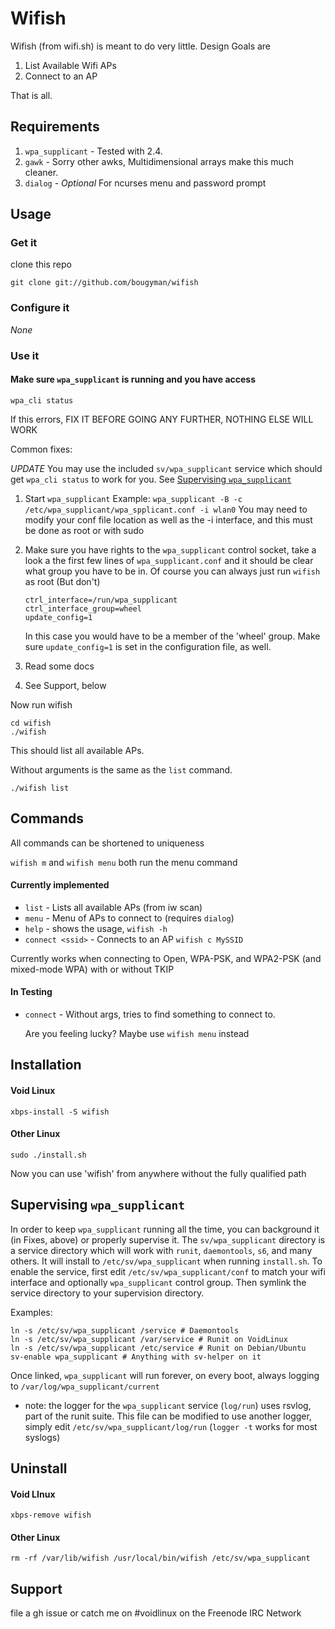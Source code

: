 # Wifish

Wifish (from wifi.sh) is meant to do very little. Design Goals are

1. List Available Wifi APs
2. Connect to an AP

That is all.

## Requirements

1. `wpa_supplicant` - Tested with 2.4.
2. `gawk` - Sorry other awks, Multidimensional arrays make this much cleaner.
3. `dialog` - *Optional* For ncurses menu and password prompt

## Usage

### Get it
clone this repo
```
git clone git://github.com/bougyman/wifish
```

### Configure it

*None*

### Use it

#### Make sure `wpa_supplicant` is running and you have access

```
wpa_cli status
```

If this errors, FIX IT BEFORE GOING ANY FURTHER, NOTHING ELSE WILL WORK

Common fixes:

*UPDATE* You may use the included `sv/wpa_supplicant` service which should get `wpa_cli status` to 
work for you. See <a href="#supervising-wpa_supplicant">Supervising `wpa_supplicant`</a>

1. Start `wpa_supplicant` Example: `wpa_supplicant -B -c /etc/wpa_supplicant/wpa_spplicant.conf -i wlan0`
   You may need to modify your conf file location as well as the -i interface, and this must be done as root or with sudo
2. Make sure you have rights to the `wpa_supplicant` control socket, take a look a the first few lines of `wpa_supplicant.conf`
   and it should be clear what group you have to be in. Of course you can always just run `wifish` as root (But don't)

   ```
   ctrl_interface=/run/wpa_supplicant
   ctrl_interface_group=wheel
   update_config=1
   ``` 

   In this case you would have to be a member of the 'wheel' group. Make sure `update_config=1` is set in the configuration file, as well.
3. Read some docs
4. See Support, below

Now run wifish

```
cd wifish
./wifish
```

This should list all available APs.

Without arguments is the same as the `list` command.

```
./wifish list
```

## Commands

All commands can be shortened to uniqueness

`wifish m` and `wifish menu` both run the menu command

#### Currently implemented

* `list` - Lists all available APs (from iw scan)
* `menu` - Menu of APs to connect to (requires `dialog`)
* `help` - shows the usage, `wifish -h`
* `connect <ssid>` - Connects to an AP
  `wifish c MySSID`

Currently works when connecting to Open, WPA-PSK, and WPA2-PSK (and mixed-mode WPA) with or without TKIP

#### In Testing

* `connect` - Without args, tries to find something to connect to.

  Are you feeling lucky? Maybe use `wifish menu` instead

## Installation

#### Void Linux

`xbps-install -S wifish`

#### Other Linux

```
sudo ./install.sh
```

Now you can use 'wifish' from anywhere without the fully qualified path

## Supervising `wpa_supplicant`

In order to keep `wpa_supplicant` running all the time, you can background it (in Fixes, above) or
properly supervise it. The `sv/wpa_supplicant` directory is a service directory which will work
with `runit`, `daemontools`, `s6`, and many others. It will install to `/etc/sv/wpa_supplicant` 
when running `install.sh`. To enable the service, first edit `/etc/sv/wpa_supplicant/conf` to match
your wifi interface and optionally `wpa_supplicant` control group. Then symlink the service directory
to your supervision directory.

Examples:

```
ln -s /etc/sv/wpa_supplicant /service # Daemontools
ln -s /etc/sv/wpa_supplicant /var/service # Runit on VoidLinux
ln -s /etc/sv/wpa_supplicant /etc/service # Runit on Debian/Ubuntu
sv-enable wpa_supplicant # Anything with sv-helper on it
```

Once linked, `wpa_supplicant` will run forever, on every boot, always logging to `/var/log/wpa_supplicant/current`

* note: the logger for the `wpa_supplicant` service (`log/run`) uses rsvlog, part of the runit suite. This file can be modified
        to use another logger, simply edit `/etc/sv/wpa_supplicant/log/run` (`logger -t` works for most syslogs)

## Uninstall

#### Void LInux

`xbps-remove wifish`

#### Other Linux

```
rm -rf /var/lib/wifish /usr/local/bin/wifish /etc/sv/wpa_supplicant
```

## Support

file a gh issue or catch me on #voidlinux on the Freenode IRC Network
